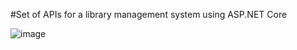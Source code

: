 #Set of APIs for a library management system using ASP.NET Core

![image](https://github.com/AniketShewale266/CentraLogic_Assignments/assets/79089166/5349e15e-a6ba-4c92-bc3e-63784bcda632)
